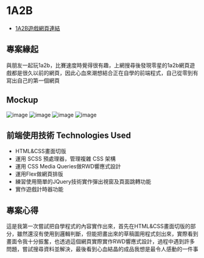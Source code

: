 # 1A2B
* [1A2B遊戲網頁連結](https://number.dev.newideas.com.tw/?fbclid=IwAR3LhIduSSMCcv9oNjMRIZ3_GWa1XFMA3Xt6eoZEP4Hfn7d0lo1QhicjyNI)

## 專案緣起
與朋友一起玩1a2b，比賽速度時覺得很有趣，上網搜尋後發現零星的1a2b網頁遊戲都是很久以前的網頁，因此心血來潮想結合正在自學的前端程式，自己從零到有寫出自己的第一個網頁

## Mockup
![image](https://user-images.githubusercontent.com/86958230/136682156-fe464f5c-fd4e-4a07-b35c-945ecb476434.png)
![image](https://user-images.githubusercontent.com/86958230/136682145-9bf62c32-0bed-447c-8f3c-b6bd2eb17034.png)
![image](https://user-images.githubusercontent.com/86958230/136682153-7e5324f6-436c-46d6-87e5-e3c424cd0ba9.png)
![image](https://user-images.githubusercontent.com/86958230/136682165-adbd8618-a492-448c-a802-770872904198.png)

## 前端使用技術 Technologies Used
*   HTML&CSS畫面切版
*   運用 SCSS 預處理器，管理複雜 CSS 架構
*   運用 CSS Media Queries做RWD響應式設計
*   運用Flex做網頁排版
*   練習使用簡單的JQuery技術實作彈出視窗及頁面跳轉功能
*   實作遊戲計時器功能

## 專案心得
這是我第一次嘗試把自學程式的內容實作出來，首先在HTML&CSS畫面切版的部分，雖然還沒有使用到邏輯判斷，但能把畫出來的草稿圖用程式刻出來，實際看到畫面令我十分振奮，也透過這個網頁實際實作RWD響應式設計，過程中遇到許多問題，嘗試搜尋資料並解決，最後看到心血結晶的成品我想是最令人感動的一件事
